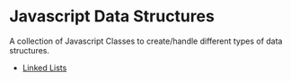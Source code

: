 # Javascript Data Structures

A collection of Javascript Classes to create/handle different types of data structures.

* [Linked Lists](./LinkedLists)
